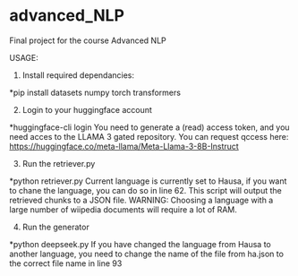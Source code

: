 # advanced_NLP
Final project for the course Advanced NLP

USAGE:

1. Install required dependancies:

*pip install datasets numpy torch transformers

2. Login to your huggingface account

*huggingface-cli login
You need to generate a (read) access token, and you need acces to the LLAMA 3 gated repository. You can request qccess here: https://huggingface.co/meta-llama/Meta-Llama-3-8B-Instruct

3. Run the retriever.py

*python retriever.py
Current language is currently set to Hausa, if you want to chane the language, you can do so in line 62.
This script will output the retrieved chunks to a JSON file.
WARNING: Choosing a language with a large number of wiipedia documents will require a lot of RAM.

4. Run the generator

*python deepseek.py
If you have changed the language from Hausa to another language, you need to change the name of the file from ha.json to the correct file name in line 93
